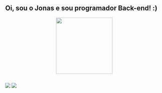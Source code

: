## Oi, sou o Jonas e sou programador Back-end! :)
<div align="center">
  <a href="https://github.com/osfresia">
  <img height="180em" src="https://github-readme-stats.vercel.app/api/top-langs/?username=osfresia&layout=compact&langs_count=7&theme=dark"/>
</div>

  ##
 
<div> 
  <a href = "mailto:jonasplima1@gmail.com"><img src="https://img.shields.io/badge/-Gmail-%23333?style=for-the-badge&logo=gmail&logoColor=white" target="_blank"></a>
  <a href="https://www.linkedin.com/in/jonasplima1" target="_blank"><img src="https://img.shields.io/badge/-LinkedIn-%230077B5?style=for-the-badge&logo=linkedin&logoColor=white" target="_blank"></a> 
 
</div>
